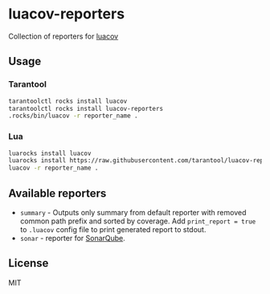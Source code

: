 # luacov-reporters

Collection of reporters for [luacov](https://github.com/keplerproject/luacov)

## Usage

### Tarantool

```bash
tarantoolctl rocks install luacov
tarantoolctl rocks install luacov-reporters
.rocks/bin/luacov -r reporter_name .
```

### Lua

```bash
luarocks install luacov
luarocks install https://raw.githubusercontent.com/tarantool/luacov-reporters/master/luacov-reporters-scm-1.rockspec
luacov -r reporter_name .
```

## Available reporters

- `summary` - Outputs only summary from default reporter with removed common path prefix and sorted by coverage.
  Add `print_report = true` to `.luacov` config file to print generated report to stdout.
- `sonar` - reporter for [SonarQube](https://docs.sonarqube.org/latest/analysis/generic-test/).

## License

MIT
